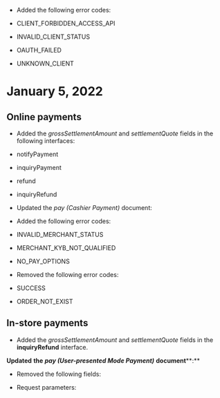 *   Added the following error codes:

*   CLIENT\_FORBIDDEN\_ACCESS\_API
*   INVALID\_CLIENT\_STATUS
*   OAUTH\_FAILED
*   UNKNOWN\_CLIENT  
    

January 5, 2022
===============

Online payments
---------------

*   Added the _grossSettlementAmount_ and _settlementQuote_ fields in the following interfaces:

*   notifyPayment
*   inquiryPayment
*   refund
*   inquiryRefund

*   Updated the _pay_ _(Cashier Payment)_ document:
*   Added the following error codes:

*   INVALID\_MERCHANT\_STATUS
*   MERCHANT\_KYB\_NOT\_QUALIFIED
*   NO\_PAY\_OPTIONS

*   Removed the following error codes:

*   SUCCESS
*   ORDER\_NOT\_EXIST  
    

In-store payments
-----------------

*   Added the _grossSettlementAmount_ and _settlementQuote_ fields in the **inquiryRefund** interface.

**Updated** **the** **_pay (User-presented Mode Payment)_** **document****:**

*   Removed the following fields:

*   Request parameters: